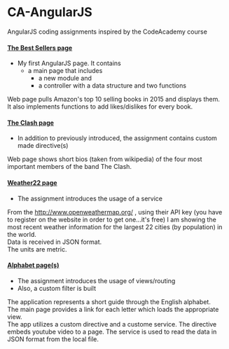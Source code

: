 # CA-AngularJS
AngularJS coding assignments inspired by the CodeAcademy course

#### [**The Best Sellers page**](theBestSellers/app)
- My first AngularJS page. It contains
  - a main page that includes
    - a new module and
    - a controller with a data structure and two functions 

Web page pulls Amazon's top 10 selling books in 2015 and displays them.  
It also implements functions to add likes/dislikes for every book.
#### [**The Clash page**](theClash/app)
- In addition to previously introduced, the assignment contains custom made directive(s)

Web page shows short bios (taken from wikipedia) of the four most important members of the band The Clash.
#### [**Weather22 page**](weather22/app)
- The assignment introduces the usage of a service

From the http://www.openweathermap.org/ , using their API key (you have to register on the website in order to get one...it's free) I am showing the most recent weather information for the largest 22 cities (by population) in the world.  
Data is received in JSON format.  
The units are metric.
#### [**Alphabet page(s)**](alphabet/app)
- The assignment introduces the usage of views/routing
- Also, a custom filter is built

The application represents a short guide through the English alphabet.  
The main page provides a link for each letter which loads the appropriate view.  
The app utilizes a custom directive and a custome service. The directive embeds youtube video to a page. The service is used to read the data in JSON format from the local file.
